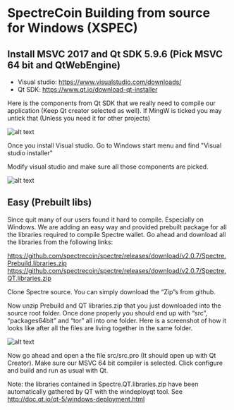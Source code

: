 SpectreCoin Building from source for Windows (XSPEC)
====================================================


Install MSVC 2017 and Qt SDK 5.9.6 (Pick MSVC 64 bit and QtWebEngine)
------------

- Visual studio: https://www.visualstudio.com/downloads/
- Qt SDK: https://www.qt.io/download-qt-installer

Here is the components from Qt SDK that we really need to compile our application (Keep Qt creator selected as well). If MingW is ticked you may untick that (Unless you need it for other projects)

![alt text](https://github.com/spectrecoin/spectre/raw/master/doc/Qt%20windows.png)

Once you install Visual studio. Go to Windows start menu and find "Visual studio installer"

Modify visual studio and make sure all those components are picked.

![alt text](https://github.com/spectrecoin/spectre/raw/master/doc/Visual%20studio%20installer%20components.png)



Easy (Prebuilt libs)
--------------------

Since quit many of our users found it hard to compile. Especially on Windows. We are adding an easy way and provided prebuilt package for all the libraries required to compile Spectre wallet. Go ahead and download all the libraries from the following links:

https://github.com/spectrecoin/spectre/releases/download/v2.0.7/Spectre.Prebuild.libraries.zip
https://github.com/spectrecoin/spectre/releases/download/v2.0.7/Spectre.QT.libraries.zip

Clone Spectre source. You can simply download the “Zip”s from github.


Now unzip Prebuild and QT libraries.zip that you just downloaded into the source root folder. Once done properly you should end up with “src”, “packages64bit” and “tor” all into one folder. Here is a screenshot of how it looks like after all the files are living together in the same folder.

![alt text](https://github.com/spectrecoin/spectre/raw/master/doc/Folder%20stucture.png)

Now go ahead and open a the file src/src.pro (It should open up with Qt Creator). Make sure our MSVC 64 bit compiler is selected. Click configure and build and run as usual with Qt.

Note: the libraries contained in Spectre.QT.libraries.zip have been automatically gathered by QT with the windeployqt tool.
See http://doc.qt.io/qt-5/windows-deployment.html

